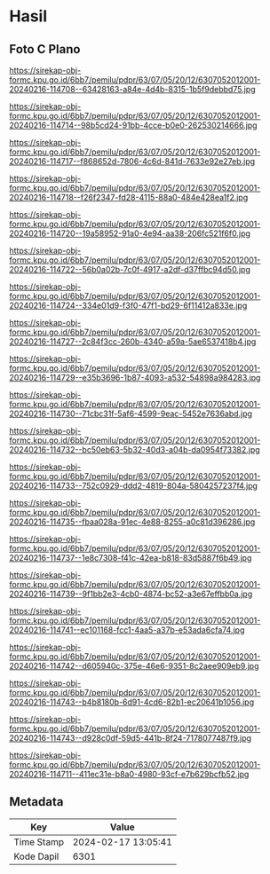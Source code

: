 # Hasil

## Foto C Plano

https://sirekap-obj-formc.kpu.go.id/6bb7/pemilu/pdpr/63/07/05/20/12/6307052012001-20240216-114708--63428163-a84e-4d4b-8315-1b5f9debbd75.jpg

https://sirekap-obj-formc.kpu.go.id/6bb7/pemilu/pdpr/63/07/05/20/12/6307052012001-20240216-114714--98b5cd24-91bb-4cce-b0e0-262530214666.jpg

https://sirekap-obj-formc.kpu.go.id/6bb7/pemilu/pdpr/63/07/05/20/12/6307052012001-20240216-114717--f868652d-7806-4c6d-841d-7633e92e27eb.jpg

https://sirekap-obj-formc.kpu.go.id/6bb7/pemilu/pdpr/63/07/05/20/12/6307052012001-20240216-114718--f26f2347-fd28-4115-88a0-484e428ea1f2.jpg

https://sirekap-obj-formc.kpu.go.id/6bb7/pemilu/pdpr/63/07/05/20/12/6307052012001-20240216-114720--19a58952-91a0-4e94-aa38-206fc521f6f0.jpg

https://sirekap-obj-formc.kpu.go.id/6bb7/pemilu/pdpr/63/07/05/20/12/6307052012001-20240216-114722--56b0a02b-7c0f-4917-a2df-d37ffbc94d50.jpg

https://sirekap-obj-formc.kpu.go.id/6bb7/pemilu/pdpr/63/07/05/20/12/6307052012001-20240216-114724--334e01d9-f3f0-47f1-bd29-6f11412a833e.jpg

https://sirekap-obj-formc.kpu.go.id/6bb7/pemilu/pdpr/63/07/05/20/12/6307052012001-20240216-114727--2c84f3cc-260b-4340-a59a-5ae6537418b4.jpg

https://sirekap-obj-formc.kpu.go.id/6bb7/pemilu/pdpr/63/07/05/20/12/6307052012001-20240216-114729--e35b3696-1b87-4093-a532-54898a984283.jpg

https://sirekap-obj-formc.kpu.go.id/6bb7/pemilu/pdpr/63/07/05/20/12/6307052012001-20240216-114730--71cbc31f-5af6-4599-9eac-5452e7636abd.jpg

https://sirekap-obj-formc.kpu.go.id/6bb7/pemilu/pdpr/63/07/05/20/12/6307052012001-20240216-114732--bc50eb63-5b32-40d3-a04b-da0954f73382.jpg

https://sirekap-obj-formc.kpu.go.id/6bb7/pemilu/pdpr/63/07/05/20/12/6307052012001-20240216-114733--752c0929-ddd2-4819-804a-5804257237f4.jpg

https://sirekap-obj-formc.kpu.go.id/6bb7/pemilu/pdpr/63/07/05/20/12/6307052012001-20240216-114735--fbaa028a-91ec-4e88-8255-a0c81d396286.jpg

https://sirekap-obj-formc.kpu.go.id/6bb7/pemilu/pdpr/63/07/05/20/12/6307052012001-20240216-114737--1e8c7308-f41c-42ea-b818-83d5887f6b49.jpg

https://sirekap-obj-formc.kpu.go.id/6bb7/pemilu/pdpr/63/07/05/20/12/6307052012001-20240216-114739--9f1bb2e3-4cb0-4874-bc52-a3e67effbb0a.jpg

https://sirekap-obj-formc.kpu.go.id/6bb7/pemilu/pdpr/63/07/05/20/12/6307052012001-20240216-114741--ec101168-fcc1-4aa5-a37b-e53ada6cfa74.jpg

https://sirekap-obj-formc.kpu.go.id/6bb7/pemilu/pdpr/63/07/05/20/12/6307052012001-20240216-114742--d605940c-375e-46e6-9351-8c2aee909eb9.jpg

https://sirekap-obj-formc.kpu.go.id/6bb7/pemilu/pdpr/63/07/05/20/12/6307052012001-20240216-114743--b4b8180b-6d91-4cd6-82b1-ec20641b1056.jpg

https://sirekap-obj-formc.kpu.go.id/6bb7/pemilu/pdpr/63/07/05/20/12/6307052012001-20240216-114743--d928c0df-59d5-441b-8f24-7178077487f9.jpg

https://sirekap-obj-formc.kpu.go.id/6bb7/pemilu/pdpr/63/07/05/20/12/6307052012001-20240216-114711--411ec31e-b8a0-4980-93cf-e7b629bcfb52.jpg


## Metadata

| Key        | Value               |
| ---------- | ------------------- |
| Time Stamp | 2024-02-17 13:05:41 |
| Kode Dapil | 6301                |



